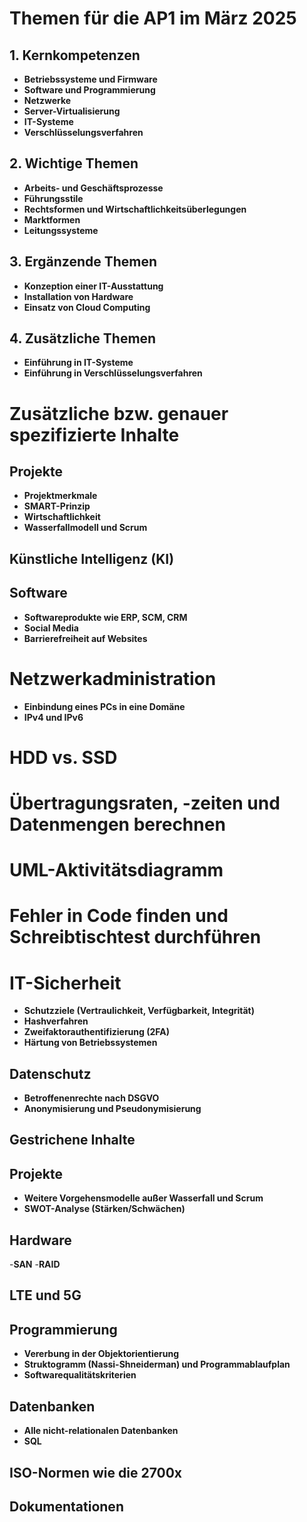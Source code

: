 # Themen für die AP1 im März 2025

## 1. Kernkompetenzen
- **Betriebssysteme und Firmware**
- **Software und Programmierung**
- **Netzwerke**
- **Server-Virtualisierung**
- **IT-Systeme**
- **Verschlüsselungsverfahren**

## 2. Wichtige Themen
- **Arbeits- und Geschäftsprozesse**
- **Führungsstile**
- **Rechtsformen und Wirtschaftlichkeitsüberlegungen**
- **Marktformen**
- **Leitungssysteme**

## 3. Ergänzende Themen
- **Konzeption einer IT-Ausstattung**
- **Installation von Hardware**
- **Einsatz von Cloud Computing**

## 4. Zusätzliche Themen
- **Einführung in IT-Systeme**
- **Einführung in Verschlüsselungsverfahren**


# Zusätzliche bzw. genauer spezifizierte Inhalte
## Projekte
- **Projektmerkmale**
- **SMART-Prinzip**
- **Wirtschaftlichkeit**
- **Wasserfallmodell und Scrum**
## Künstliche Intelligenz (KI)
## Software
- **Softwareprodukte wie ERP, SCM, CRM**
- **Social Media**
- **Barrierefreiheit auf Websites**

# Netzwerkadministration
- **Einbindung eines PCs in eine Domäne**
- **IPv4 und IPv6**

# HDD vs. SSD
# Übertragungsraten, -zeiten und Datenmengen berechnen
# UML-Aktivitätsdiagramm
# Fehler in Code finden und Schreibtischtest durchführen
# IT-Sicherheit
- **Schutzziele (Vertraulichkeit, Verfügbarkeit, Integrität)**
- **Hashverfahren**
- **Zweifaktorauthentifizierung (2FA)**
- **Härtung von Betriebssystemen**
## Datenschutz
- **Betroffenenrechte nach DSGVO**
- **Anonymisierung und Pseudonymisierung**

## Gestrichene Inhalte
## Projekte
- **Weitere Vorgehensmodelle außer Wasserfall und Scrum**
- **SWOT-Analyse (Stärken/Schwächen)**
## Hardware
-**SAN**
-**RAID**
## LTE und 5G
## Programmierung
- **Vererbung in der Objektorientierung**
- **Struktogramm (Nassi-Shneiderman) und Programmablaufplan**
- **Softwarequalitätskriterien**
## Datenbanken
- **Alle nicht-relationalen Datenbanken**
- **SQL**
## ISO-Normen wie die 2700x
## Dokumentationen